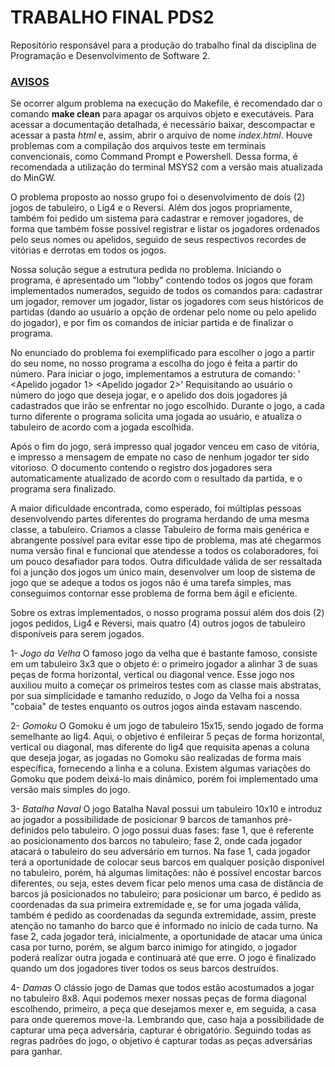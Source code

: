 # TRABALHO FINAL PDS2
Repositório responsável para a produção do trabalho final da disciplina de Programação e Desenvolvimento de Software 2.

### <ins>AVISOS</ins>
Se ocorrer algum problema na execução do Makefile, é recomendado dar o comando **make clean** para apagar os arquivos objeto e executáveis. Para acessar a documentação detalhada, é necessário baixar, descompactar e acessar a pasta *html*
e, assim, abrir o arquivo de nome *index.html*. Houve problemas com a compilação dos arquivos teste em terminais convencionais, como Command Prompt e Powershell. Dessa forma, é recomendada a utilização do terminal MSYS2 com a versão mais
atualizada do MinGW.

O problema proposto ao nosso grupo foi o desenvolvimento de dois (2) jogos de tabuleiro, o Lig4 e o Reversi. Além dos jogos propriamente, também foi pedido um sistema para cadastrar e remover jogadores, de forma que também 
fosse
possível registrar e listar os jogadores ordenados pelo seus nomes ou apelidos, seguido de seus respectivos recordes de vitórias e derrotas em todos os jogos. 

Nossa solução segue a estrutura pedida no problema. Iniciando o programa, é apresentado um "lobby" contendo todos os jogos que foram implementados numerados, seguido de todos os comandos para: cadastrar um jogador, remover 
um jogador, listar os jogadores com seus históricos de partidas (dando ao usuário a opção de ordenar pelo nome ou pelo apelido do jogador), e por fim os comandos de iniciar partida e de finalizar o programa. 

No enunciado do problema foi exemplificado para escolher o jogo a partir do seu nome, no nosso programa a escolha do jogo é feita a partir do número. Para iniciar o jogo, implementamos a estrutura de comando: 
'<Numero do Jogo> <Apelido jogador 1> <Apelido jogador 2>' 
Requisitando ao usuário o número do jogo que deseja jogar, e o apelido dos dois jogadores já cadastrados que irão se enfrentar no jogo escolhido. Durante o jogo, a cada turno diferente o programa solicita uma jogada ao 
usuário, e atualiza o tabuleiro de acordo com a jogada escolhida.

Após o fim do jogo, será impresso qual jogador venceu em caso de vitória, e impresso a mensagem de empate no caso de nenhum jogador ter sido vitorioso. O documento contendo o registro dos jogadores sera automaticamente 
atualizado de acordo com o resultado da partida, e o programa sera finalizado.

A maior dificuldade encontrada, como esperado, foi múltiplas pessoas desenvolvendo partes diferentes do programa herdando de uma mesma classe, a tabuleiro. Criamos a classe Tabuleiro de forma mais genérica e abrangente 
possível para evitar esse tipo de problema, mas até chegarmos numa versão final e funcional que atendesse a todos os colaboradores, foi um pouco desafiador para todos. Outra dificuldade válida de ser ressaltada foi a junção 
dos jogos um único main, desenvolver um loop de sistema de jogo que se adeque a todos os jogos não é uma tarefa simples, mas conseguimos contornar esse problema de forma bem ágil e eficiente.

Sobre os extras implementados, o nosso programa possui além dos dois (2) jogos pedidos, Lig4 e Reversi, mais quatro (4) outros jogos de tabuleiro disponíveis para serem jogados. 

1- *Jogo da Velha* O famoso jogo da velha que é bastante famoso, consiste em um tabuleiro 3x3 que o objeto é: o primeiro jogador a alinhar 3 de suas peças de forma horizontal, vertical ou diagonal vence. Esse jogo nos 
auxiliou muito a começar os primeiros testes com as classe mais abstratas, por sua simplicidade e tamanho reduzido, o Jogo da Velha foi a nossa "cobaia" de testes enquanto os outros jogos ainda estavam nascendo.

2- *Gomoku* O Gomoku é um jogo de tabuleiro 15x15, sendo jogado de forma semelhante ao lig4. Aqui, o objetivo é enfileirar 5 peças de forma horizontal, vertical ou diagonal, mas diferente do lig4 que requisita apenas a 
coluna que deseja jogar, as jogadas no Gomoku são realizadas de forma mais específica, fornecendo a linha e a coluna. Existem algumas variações do Gomoku que podem deixá-lo mais dinâmico, porém foi implementado uma versão 
mais simples do jogo. 

3- *Batalha Naval* O jogo Batalha Naval possui um tabuleiro 10x10 e introduz ao jogador a possibilidade de posicionar 9 barcos de tamanhos pré-definidos pelo tabuleiro. O jogo possui duas fases: fase 1, que é referente ao posicionamento dos barcos no tabuleiro; fase 2, onde cada jogador atacará o tabuleiro do seu adversário em turnos. Na fase 1, cada jogador terá a oportunidade de colocar seus barcos em qualquer posição disponível no tabuleiro, porém, há algumas limitações: não é possível encostar barcos diferentes, ou seja, estes devem ficar pelo menos uma casa de distância de barcos já posicionados no tabuleiro; para posicionar um barco, é pedido as coordenadas da sua primeira extremidade e, se for uma jogada válida, também é pedido as coordenadas da segunda extremidade, assim, preste atenção no tamanho do barco que é informado no início de cada turno. Na fase 2, cada jogador terá, inicialmente, a oportunidade de atacar uma única casa por turno, porém, se algum barco inimigo for atingido, o jogador poderá realizar outra jogada e continuará até que erre. O jogo é finalizado quando um dos jogadores tiver todos os seus barcos destruídos.

4- *Damas* O clássio jogo de Damas que todos estão acostumados a jogar no tabuleiro 8x8. Aqui podemos mexer nossas peças de forma diagonal escolhendo, primeiro, a peça que desejamos mexer e, em seguida, a casa para onde queremos move-la. Lembrando que, caso haja a possibilidade de capturar uma peça adversária, capturar é obrigatório. Seguindo todas as regras padrões do jogo, o objetivo é capturar todas as peças adversárias para ganhar.
